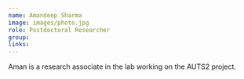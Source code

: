 ```yaml
---
name: Amandeep Sharma
image: images/photo.jpg
role: Postdoctoral Researcher
group: 
links:
---
```


Aman is a research associate in the lab working on the AUTS2 project.
